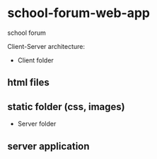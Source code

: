 # school-forum-web-app
school forum

Client-Server architecture:
- Client folder
## html files
## static folder (css, images)
- Server folder
## server application
